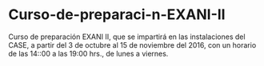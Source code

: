 # Curso-de-preparaci-n-EXANI-II
Curso de preparación EXANI II, que se impartirá en las instalaciones del CASE,  a partir del 3 de octubre al 15 de noviembre del 2016, con un horario de las 14::00 a las 19:00 hrs., de lunes a viernes.
